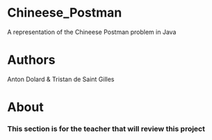 # Chineese_Postman
A representation of the Chineese Postman problem in Java

# Authors
Anton Dolard & Tristan de Saint Gilles

# About
### This section is for the teacher that will review this project
